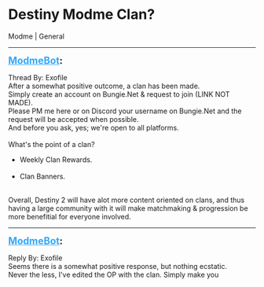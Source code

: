 # Destiny Modme Clan?
Modme | General

---
<strong style="font-size: 1.4em;"><span style="text-decoration: underline;text-decoration-color: #34a7f9;"><span style="color:#34a7f9;">ModmeBot</span></span>:</strong>

<p>Thread By: Exofile<br />After a somewhat positive outcome, a clan has been made.<br />Simply create an account on Bungie.Net &amp; request to join (LINK NOT MADE).<br />Please PM me here or on Discord your username on Bungie.Net and the request will be accepted when possible.<br />And before you ask, yes; we&#39;re open to all platforms.<br /> <br />What&#39;s the point of a clan?<br /><ul><li>Weekly Clan Rewards.<br /><br /><li>Clan Banners.<br /><br /></li></li></ul>Overall, Destiny 2 will have alot more content oriented on clans, and thus having a large community with it will make matchmaking &amp; progression be more benefitial for everyone involved.</p>

---
<strong style="font-size: 1.4em;"><span style="text-decoration: underline;text-decoration-color: #34a7f9;"><span style="color:#34a7f9;">ModmeBot</span></span>:</strong>

<p>Reply By: Exofile<br />Seems there is a somewhat positive response, but nothing ecstatic.<br />Never the less, I&#39;ve edited the OP with the clan. Simply make you</p>
